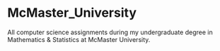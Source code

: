 # McMaster_University

All computer science assignments during my undergraduate degree in Mathematics & Statistics at McMaster University.
